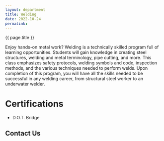 ```yaml
---
layout: department
title: Welding
date: 2022-10-24
permalink:
---
```


{{ page.title }}

Enjoy hands-on metal work? Welding is a technically skilled program full of learning opportunities. Students will gain knowledge in creating steel structures, welding and metal terminology, pipe cutting, and more. This class emphasizes safety protocols, welding symbols and code, inspection methods, and the various techniques needed to perform welds. Upon completion of this program, you will have all the skills needed to be successful in any welding career, from structural steel worker to an underwater welder.

# Certifications 

- D.O.T. Bridge

## Contact Us